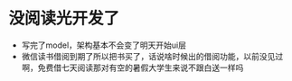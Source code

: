 # 没阅读光开发了
- 写完了model，架构基本不会变了明天开始ui层
- 微信读书借阅到期了所以把书买了，话说啥时候出的借阅功能，以前没见过啊，免费借七天阅读那对有空的暑假大学生来说不跟白送一样吗